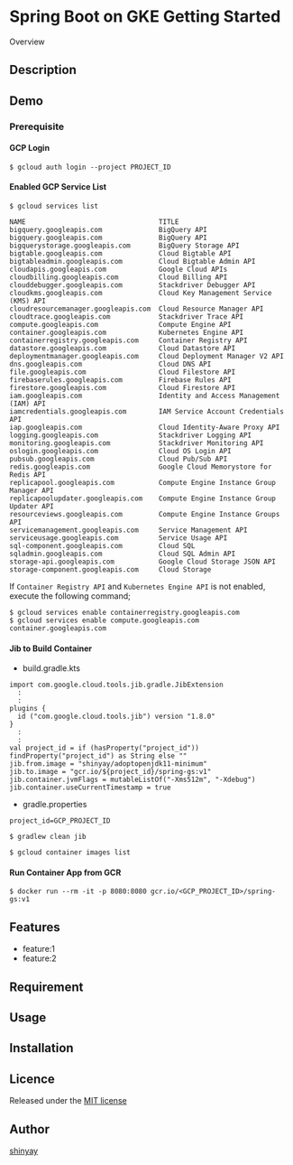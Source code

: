 # Spring Boot on GKE Getting Started

Overview

## Description

## Demo

### Prerequisite
#### GCP Login
```
$ gcloud auth login --project PROJECT_ID
```

#### Enabled GCP Service List
```
$ gcloud services list
```
```
NAME                                 TITLE
bigquery.googleapis.com              BigQuery API
bigquery.googleapis.com              BigQuery API
bigquerystorage.googleapis.com       BigQuery Storage API
bigtable.googleapis.com              Cloud Bigtable API
bigtableadmin.googleapis.com         Cloud Bigtable Admin API
cloudapis.googleapis.com             Google Cloud APIs
cloudbilling.googleapis.com          Cloud Billing API
clouddebugger.googleapis.com         Stackdriver Debugger API
cloudkms.googleapis.com              Cloud Key Management Service (KMS) API
cloudresourcemanager.googleapis.com  Cloud Resource Manager API
cloudtrace.googleapis.com            Stackdriver Trace API
compute.googleapis.com               Compute Engine API
container.googleapis.com             Kubernetes Engine API
containerregistry.googleapis.com     Container Registry API
datastore.googleapis.com             Cloud Datastore API
deploymentmanager.googleapis.com     Cloud Deployment Manager V2 API
dns.googleapis.com                   Cloud DNS API
file.googleapis.com                  Cloud Filestore API
firebaserules.googleapis.com         Firebase Rules API
firestore.googleapis.com             Cloud Firestore API
iam.googleapis.com                   Identity and Access Management (IAM) API
iamcredentials.googleapis.com        IAM Service Account Credentials API
iap.googleapis.com                   Cloud Identity-Aware Proxy API
logging.googleapis.com               Stackdriver Logging API
monitoring.googleapis.com            Stackdriver Monitoring API
oslogin.googleapis.com               Cloud OS Login API
pubsub.googleapis.com                Cloud Pub/Sub API
redis.googleapis.com                 Google Cloud Memorystore for Redis API
replicapool.googleapis.com           Compute Engine Instance Group Manager API
replicapoolupdater.googleapis.com    Compute Engine Instance Group Updater API
resourceviews.googleapis.com         Compute Engine Instance Groups API
servicemanagement.googleapis.com     Service Management API
serviceusage.googleapis.com          Service Usage API
sql-component.googleapis.com         Cloud SQL
sqladmin.googleapis.com              Cloud SQL Admin API
storage-api.googleapis.com           Google Cloud Storage JSON API
storage-component.googleapis.com     Cloud Storage
```

If `Container Registry API` and `Kubernetes Engine API` is not enabled, execute the following command;
```
$ gcloud services enable containerregistry.googleapis.com
$ gcloud services enable compute.googleapis.com container.googleapis.com
```

#### Jib to Build Container

- build.gradle.kts
```
import com.google.cloud.tools.jib.gradle.JibExtension
  :
  :
plugins {
  id ("com.google.cloud.tools.jib") version "1.8.0"
}
  :
  :
val project_id = if (hasProperty("project_id")) findProperty("project_id") as String else ""
jib.from.image = "shinyay/adoptopenjdk11-minimum"
jib.to.image = "gcr.io/${project_id}/spring-gs:v1"
jib.container.jvmFlags = mutableListOf("-Xms512m", "-Xdebug")
jib.container.useCurrentTimestamp = true
```

- gradle.properties
```
project_id=GCP_PROJECT_ID
```

```
$ gradlew clean jib
```

```
$ gcloud container images list
```

#### Run Container App from GCR
```
$ docker run --rm -it -p 8080:8080 gcr.io/<GCP_PROJECT_ID>/spring-gs:v1
```

## Features

- feature:1
- feature:2

## Requirement

## Usage

## Installation

## Licence

Released under the [MIT license](https://gist.githubusercontent.com/shinyay/56e54ee4c0e22db8211e05e70a63247e/raw/34c6fdd50d54aa8e23560c296424aeb61599aa71/LICENSE)

## Author

[shinyay](https://github.com/shinyay)
